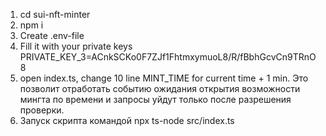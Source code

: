 1. cd sui-nft-minter
2. npm i
3. Create .env-file
4. Fill it with your private keys PRIVATE_KEY_3=ACnkSCKo0F7ZJf1FhtmxymuoL8/R/fBbhGcvCn9TRnO8
5. open index.ts, change 10 line MINT_TIME for current time + 1 min. Это позволит отработать событию ожидания открытия возможности мингта по времени и запросы уйдут только после разрешения проверки. 
6. Запуск скрипта командой npx ts-node src/index.ts